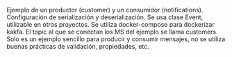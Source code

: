 Ejemplo de un productor (customer) y un consumidor (notifications).
Configuración de serialización y deserialización.
Se usa clase Event, utilizable en otros proyectos.
Se utiliza docker-compose para dockerizar kakfa.
El topic al que se conectan los MS del ejemplo se llama customers.
Solo es un ejemplo sencillo para producir y consumir mensajes, no se utiliza buenas prácticas de validación, propiedades, etc.
